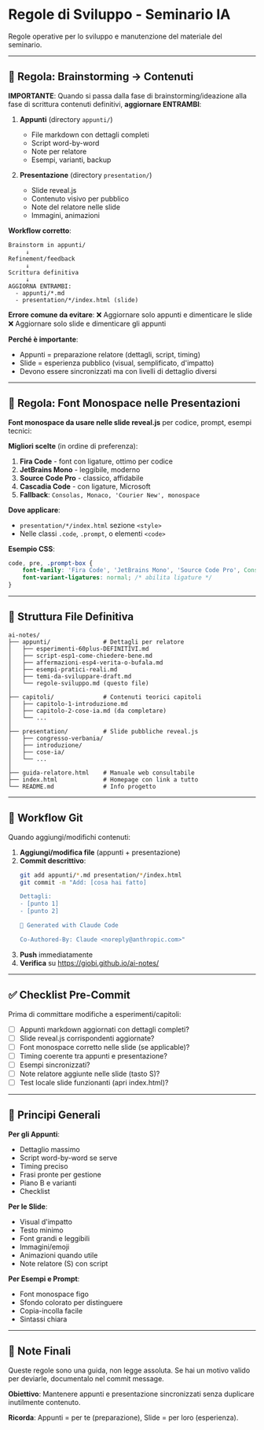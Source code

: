 # Regole di Sviluppo - Seminario IA

Regole operative per lo sviluppo e manutenzione del materiale del seminario.

---

## 📝 Regola: Brainstorming → Contenuti

**IMPORTANTE**: Quando si passa dalla fase di brainstorming/ideazione alla fase di scrittura contenuti definitivi, **aggiornare ENTRAMBI**:

1. **Appunti** (directory `appunti/`)
   - File markdown con dettagli completi
   - Script word-by-word
   - Note per relatore
   - Esempi, varianti, backup

2. **Presentazione** (directory `presentation/`)
   - Slide reveal.js
   - Contenuto visivo per pubblico
   - Note del relatore nelle slide
   - Immagini, animazioni

**Workflow corretto**:
```
Brainstorm in appunti/
     ↓
Refinement/feedback
     ↓
Scrittura definitiva
     ↓
AGGIORNA ENTRAMBI:
  - appunti/*.md
  - presentation/*/index.html (slide)
```

**Errore comune da evitare**:
❌ Aggiornare solo appunti e dimenticare le slide
❌ Aggiornare solo slide e dimenticare gli appunti

**Perché è importante**:
- Appunti = preparazione relatore (dettagli, script, timing)
- Slide = esperienza pubblico (visual, semplificato, d'impatto)
- Devono essere sincronizzati ma con livelli di dettaglio diversi

---

## 🎨 Regola: Font Monospace nelle Presentazioni

**Font monospace da usare nelle slide reveal.js** per codice, prompt, esempi tecnici:

**Migliori scelte** (in ordine di preferenza):
1. **Fira Code** - font con ligature, ottimo per codice
2. **JetBrains Mono** - leggibile, moderno
3. **Source Code Pro** - classico, affidabile
4. **Cascadia Code** - con ligature, Microsoft
5. **Fallback**: `Consolas, Monaco, 'Courier New', monospace`

**Dove applicare**:
- `presentation/*/index.html` sezione `<style>`
- Nelle classi `.code`, `.prompt`, o elementi `<code>`

**Esempio CSS**:
```css
code, pre, .prompt-box {
    font-family: 'Fira Code', 'JetBrains Mono', 'Source Code Pro', Consolas, Monaco, monospace;
    font-variant-ligatures: normal; /* abilita ligature */
}
```

---

## 📂 Struttura File Definitiva

```
ai-notes/
├── appunti/               # Dettagli per relatore
│   ├── esperimenti-60plus-DEFINITIVI.md
│   ├── script-esp1-come-chiedere-bene.md
│   ├── affermazioni-esp4-verita-o-bufala.md
│   ├── esempi-pratici-reali.md
│   ├── temi-da-sviluppare-draft.md
│   └── regole-sviluppo.md (questo file)
│
├── capitoli/              # Contenuti teorici capitoli
│   ├── capitolo-1-introduzione.md
│   ├── capitolo-2-cose-ia.md (da completare)
│   └── ...
│
├── presentation/          # Slide pubbliche reveal.js
│   ├── congresso-verbania/
│   ├── introduzione/
│   ├── cose-ia/
│   └── ...
│
├── guida-relatore.html    # Manuale web consultabile
├── index.html             # Homepage con link a tutto
└── README.md              # Info progetto
```

---

## 🔄 Workflow Git

Quando aggiungi/modifichi contenuti:

1. **Aggiungi/modifica file** (appunti + presentazione)
2. **Commit descrittivo**:
   ```bash
   git add appunti/*.md presentation/*/index.html
   git commit -m "Add: [cosa hai fatto]

   Dettagli:
   - [punto 1]
   - [punto 2]

   🤖 Generated with Claude Code

   Co-Authored-By: Claude <noreply@anthropic.com>"
   ```
3. **Push** immediatamente
4. **Verifica** su https://giobi.github.io/ai-notes/

---

## ✅ Checklist Pre-Commit

Prima di committare modifiche a esperimenti/capitoli:

- [ ] Appunti markdown aggiornati con dettagli completi?
- [ ] Slide reveal.js corrispondenti aggiornate?
- [ ] Font monospace corretto nelle slide (se applicable)?
- [ ] Timing coerente tra appunti e presentazione?
- [ ] Esempi sincronizzati?
- [ ] Note relatore aggiunte nelle slide (tasto S)?
- [ ] Test locale slide funzionanti (apri index.html)?

---

## 🎯 Principi Generali

**Per gli Appunti**:
- Dettaglio massimo
- Script word-by-word se serve
- Timing preciso
- Frasi pronte per gestione
- Piano B e varianti
- Checklist

**Per le Slide**:
- Visual d'impatto
- Testo minimo
- Font grandi e leggibili
- Immagini/emoji
- Animazioni quando utile
- Note relatore (S) con script

**Per Esempi e Prompt**:
- Font monospace figo
- Sfondo colorato per distinguere
- Copia-incolla facile
- Sintassi chiara

---

## 📌 Note Finali

Queste regole sono una guida, non legge assoluta. Se hai un motivo valido per deviarle, documentalo nel commit message.

**Obiettivo**: Mantenere appunti e presentazione sincronizzati senza duplicare inutilmente contenuto.

**Ricorda**: Appunti = per te (preparazione), Slide = per loro (esperienza).
